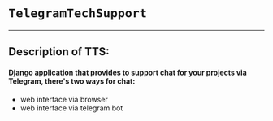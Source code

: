 # `TelegramTechSupport `
___

## Description of TTS:
#### Django application that provides to support chat for your projects via Telegram, there's two ways for chat:
- web interface via browser
- web interface via telegram bot 